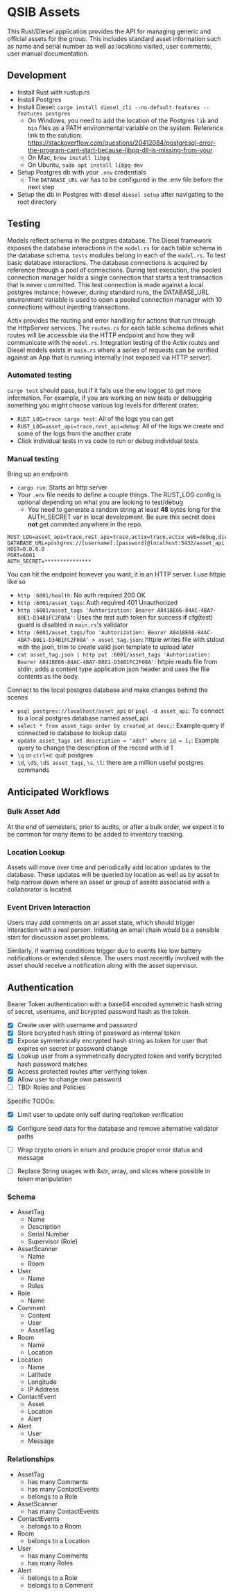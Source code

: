 # QSIB Assets

This Rust/Diesel application provides the API for managing generic and official assets for the group. This includes standard asset information such as name and serial number as well as locations visited, user comments, user manual documentation.

## Development

* Install Rust with rustup.rs
* Install Postgres
* Install Diesel: `cargo install diesel_cli --no-default-features --features postgres`
    * On Windows, you need to add the location of the Postgres `lib` and `bin` files as a PATH environmental variable on the system. Reference link to the solution: https://stackoverflow.com/questions/20412084/postgresql-error-the-program-cant-start-because-libpq-dll-is-missing-from-your
    * On Mac, `brew install libpq`
    * On Ubuntu, `sudo apt install libpq-dev`
* Setup Postgres db with your `.env` credentials
    * The `DATABASE_URL` var has to be configured in the .env file before the next step
* Setup the db in Postgres with diesel `diesel setup` after navigating to the root directory


## Testing

Models reflect schema in the postgres database. The Diesel framework exposes the database interactions in the `model.rs` for each table schema in the database schema. `tests` modules belong in each of the `model.rs`. To test basic database interactions. The database connections is acquired by reference through a pool of connections. During test execution, the pooled connection manager holds a single connection that starts a test transaction that is never committed. This test connection is made against a local postgres instance; however, during standard runs, the DATABASE_URL environment variable is used to open a pooled connection manager with 10 connections without injecting transactions.

Actix provides the routing and error handling for actions that run through the HttpServer services. The `routes.rs` for each table schema defines what routes will be accessible via the HTTP endpoint and how they will communicate with the `model.rs`. Integration testing of the Actix routes and Diesel models exists in `main.rs` where a series of requests can be verified against an App that is running internally (not exposed via HTTP server).

### Automated testing

`cargo test` should pass, but if it fails use the env logger to get more information. For example, if you are working on new tests or debugging something you might choose various log levels for different crates:
* `RUST_LOG=trace cargo test`: All of the logs you can get
* `RUST_LOG=asset_api=trace,rest_api=debug`: All of the logs we create and some of the logs from the another crate
* Click individual tests in vs code to run or debug individual tests

### Manual testing

Bring up an endpoint:
* `cargo run`: Starts an http server
* Your `.env` file needs to define a couple things. The RUST_LOG config is optional depending on what you are looking to test/debug
    * You need to generate a random string at least **48** bytes long for the AUTH_SECRET var in local development. Be sure this secret does **not** get commited anywhere in the repo. 
```
RUST_LOG=asset_api=trace,rest_api=trace,actix=trace,actix_web=debug,diesel_migrations=trace
DATABASE_URL=postgres://[username]:[password]@localhost:5432/asset_api
HOST=0.0.0.0
PORT=6001
AUTH_SECRET=*************** 
```

You can hit the endpoint however you want; it is an HTTP server. I use httpie like so
* `http :6001/health`: No auth required 200 OK
* `http :6001/asset_tags`: Auth required 401 Unauthorized
* `http :6001/asset_tags 'Auhtorization: Bearer A841BE66-84AC-4BA7-B0E1-D34B1FC2F08A'`: Uses the test auth token for success if cfg(test) guard is disabled in `main.rs`'s validator
* `http :6001/asset_tags/foo 'Auhtorization: Bearer A841BE66-84AC-4BA7-B0E1-D34B1FC2F08A' > asset_tag.json`: httpie writes file with stdout with the json, trim to create valid json template to upload later
* `cat asset_tag.json | http put :6001/asset_tags 'Auhtorization: Bearer A841BE66-84AC-4BA7-B0E1-D34B1FC2F08A'`: httpie reads file from stdin, adds a content type application json header and uses the file contents as the body.

Connect to the local postgres database and make changes behind the scenes

* `psql postgres://localhost/asset_api` or `psql -d asset_api`: To connect to a local postgres database named asset_api
* `select * from asset_tags order by created_at desc;`: Example query if connected to database to lookup data
* `update asset_tags set description = 'adsf' where id = 1;`: Example query to change the description of the record with id 1
* `\q` or `ctrl+d`: quit postgres
* `\d`, `\dS`, `\dS asset_tags`, `\s`, `\l`: there are a million useful postgres commands


## Anticipated Workflows

### Bulk Asset Add

At the end of semesters, prior to audits, or after a bulk order, we expect it to be common for many items to be added to inventory tracking.

### Location Lookup

Assets will move over time and periodically add location updates to the database. These updates will be queried by location as well as by asset to help narrow down where an asset or group of assets associated with a collaborator is located.

### Event Driven Interaction

Users may add comments on an asset state, which should trigger interaction with a real person. Initiating an email chain would be a sensible start for discussion asset problems.

Similarly, if warning conditions trigger due to events like low battery notifications or extended silence. The users most recently involved with the asset should receive a notification along with the asset supervisor.

## Authentication

Bearer Token authentication with a base64 encoded symmetric hash string of secret, username, and bcrypted password hash as the token.

- [x] Create user with username and password
- [x] Store bcrypted hash string of password as internal token
- [x] Expose symmetrically encrypted hash string as token for user that expires on secret or password change
- [x] Lookup user from a symmetrically decrypted token and verify bcrypted hash password matches
- [x] Access protected routes after verifying token
- [x] Allow user to change own password
- [ ] TBD: Roles and Policies

Specific TODOs:

- [x] Limit user to update only self during req/token verification
- [x] Configure seed data for the database and remove alternative validator paths
- [ ] Wrap crypto errors in enum and produce proper error status and message
- [ ] Replace String usages with &str, array, and slices where possible in token manipulation


### Schema

* AssetTag
    * Name
    * Description
    * Serial Number
    * Supervisor (Role)
* AssetScanner
    * Name
    * Room
* User
    * Name
    * Roles
* Role
    * Name
* Comment
    * Content
    * User
    * AssetTag
* Room
    * Name
    * Location
* Location
    * Name
    * Latitude
    * Longitude
    * IP Address
* ContactEvent
    * Asset
    * Location
    * Alert
* Alert
    * User
    * Message


### Relationships

* AssetTag
    * has many Comments
    * has many ContactEvents
    * belongs to a Role
* AssetScanner
    * has many ContactEvents
* ContactEvents
    * belongs to a Room
* Room
    * belongs to a Location
* User
    * has many Comments
    * has many Roles
* Alert
    * belongs to a Role
    * belongs to a Comment
